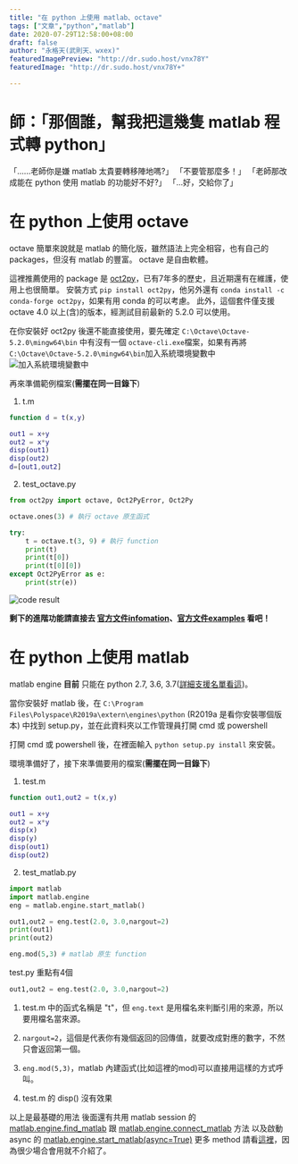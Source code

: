 ```yaml
---
title: "在 python 上使用 matlab、octave"
tags: ["文章","python","matlab"]
date: 2020-07-29T12:58:00+08:00
draft: false
author: "永格天(武則天、wxex)"
featuredImagePreview: "http://dr.sudo.host/vnx78Y"
featuredImage: "http://dr.sudo.host/vnx78Y+"

---
```

<!-- 「」 -->
# 師：「那個誰，幫我把這幾隻 matlab 程式轉 python」
「......老師你是嫌 matlab 太貴要轉移陣地嗎?」
「不要管那麼多！」
「老師那改成能在 python 使用 matlab 的功能好不好?」
「...好，交給你了」


# 在 python 上使用 octave

octave 簡單來說就是 matlab 的簡化版，雖然語法上完全相容，也有自己的 packages，但沒有 matlab 的豐富。 octave 是自由軟體。

這裡推薦使用的 package 是 [oct2py](https://github.com/blink1073/oct2py)，已有7年多的歷史，且近期還有在維護，使用上也很簡單。
安裝方式 ```pip install oct2py```，他另外還有 ```conda install -c conda-forge oct2py```，如果有用 conda 的可以考慮。
此外，這個套件僅支援 octave 4.0 以上(含)的版本，經測試目前最新的 5.2.0 可以使用。

在你安裝好 oct2py 後還不能直接使用，要先確定 ```C:\Octave\Octave-5.2.0\mingw64\bin``` 中有沒有一個 ```octave-cli.exe```檔案，如果有再將```C:\Octave\Octave-5.2.0\mingw64\bin```加入系統環境變數中
![加入系統環境變數中](http://dr.sudo.host/v8LBvD+)

再來準備範例檔案(**需擺在同一目錄下**)    

1. t.m
```matlab
function d = t(x,y)

out1 = x+y
out2 = x*y
disp(out1)
disp(out2)
d=[out1,out2]

```

2. test_octave.py
```python
from oct2py import octave, Oct2PyError, Oct2Py

octave.ones(3) # 執行 octave 原生函式

try:
    t = octave.t(3, 9) # 執行 function
    print(t)
    print(t[0])
    print(t[0][0])
except Oct2PyError as e:
    print(str(e))
```

![code result](http://dr.sudo.host/pXsCbX+)

**剩下的進階功能請直接去 [官方文件infomation](https://oct2py.readthedocs.io/en/latest/source/info.html)、[官方文件examples](https://oct2py.readthedocs.io/en/latest/source/examples.html) 看吧！**


# 在 python 上使用 matlab

matlab engine **目前** 只能在 python 2.7, 3.6, 3.7([詳細支援名單看這](https://www.mathworks.com/help/matlab/matlab-engine-for-python.html))。    

當你安裝好 matlab 後，在 ```C:\Program Files\Polyspace\R2019a\extern\engines\python``` (R2019a 是看你安裝哪個版本)
中找到 setup.py，並在此資料夾以工作管理員打開 cmd 或 powershell    

打開 cmd 或 powershell 後，在裡面輸入 ```python setup.py install``` 來安裝。    

環境準備好了，接下來準備要用的檔案(**需擺在同一目錄下**)    

1. test.m
```matlab
function out1,out2 = t(x,y)

out1 = x+y
out2 = x*y
disp(x)
disp(y)
disp(out1)
disp(out2)
```

2. test_matlab.py
```python
import matlab
import matlab.engine
eng = matlab.engine.start_matlab()

out1,out2 = eng.test(2.0, 3.0,nargout=2)
print(out1)
print(out2)

eng.mod(5,3) # matlab 原生 function
```

test.py 重點有4個    

```python
out1,out2 = eng.test(2.0, 3.0,nargout=2)
```
1. test.m 中的函式名稱是 "t"，但 ```eng.text``` 是用檔名來判斷引用的來源，所以要用檔名當來源。    

2. ```nargout=2```，這個是代表你有幾個返回的回傳值，就要改成對應的數字，不然只會返回第一個。

3. ```eng.mod(5,3)```，matlab 內建函式(比如這裡的mod)可以直接用這樣的方式呼叫。

4. test.m 的 disp() 沒有效果

以上是最基礎的用法
後面還有共用 matlab session 的 [matlab.engine.find_matlab](https://www.mathworks.com/help/matlab/apiref/matlab.engine.find_matlab.html) 跟 [matlab.engine.connect_matlab](https://www.mathworks.com/help/matlab/apiref/matlab.engine.connect_matlab.html) 方法
以及啟動 async 的 [matlab.engine.start_matlab(async=True)](https://www.mathworks.com/help/matlab/apiref/matlab.engine.start_matlab.html#buj7y8n-async)
更多 method 請看[這裡](https://www.mathworks.com/help/matlab/referencelist.html?type=function&category=matlab-engine-for-python&s_tid=CRUX_gn_function_matlab-engine-for-python)，因為很少場合會用就不介紹了。






<!--  -->
